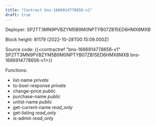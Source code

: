 ```yaml
---
title: "Contract bns-1666914778656-v1"
draft: true
---
```

Deployer: SP2TT3MN9PVBZYM5B9M0NPTYB07ZB15ED6HMX8MXB


 



Block height: 81179 (2022-10-28T00:15:09.000Z)

Source code: {{<contractref "bns-1666914778656-v1" SP2TT3MN9PVBZYM5B9M0NPTYB07ZB15ED6HMX8MXB bns-1666914778656-v1>}}

Functions:

* list-name _private_
* to-bool-response _private_
* change-price _public_
* purchase-name _public_
* unlist-name _public_
* get-current-name _read_only_
* get-listing _read_only_
* is-admin _read_only_

